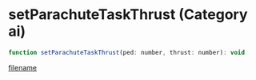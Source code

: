 # setParachuteTaskThrust (Category ai)

```js
function setParachuteTaskThrust(ped: number, thrust: number): void
```

[filename](setParachuteTaskThrust_m.md ':include')